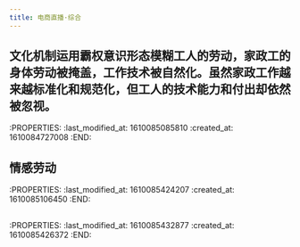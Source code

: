 ```yaml
---
title: 电商直播·综合
---
```


## 文化机制运用霸权意识形态模糊工人的劳动，家政工的身体劳动被掩盖，工作技术被自然化。虽然家政工作越来越标准化和规范化，但工人的技术能力和付出却依然被忽视。
:PROPERTIES:
:last_modified_at: 1610085085810
:created_at: 1610084727008
:END:
## 情感劳动
:PROPERTIES:
:last_modified_at: 1610085424207
:created_at: 1610085106450
:END:
##
:PROPERTIES:
:last_modified_at: 1610085432877
:created_at: 1610085426372
:END:

